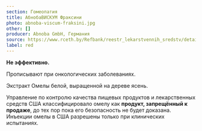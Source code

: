 ```yaml
---
section: Гомеопатия
title: АбнобаВИСКУМ Фраксини
photo: abnoba-viscum-fraksini.jpg
other: []
producer: Abnoba GmbH, Германия
source: https://www.rceth.by/Refbank/reestr_lekarstvennih_sredstv/details/10111_13_17_19
label: red
---
```


**Не эффективно.**

Прописывают при онкологических заболеваниях.

Экстракт Омелы белой, выращенной на дереве ясень.

Управление по контролю качества пищевых продуктов и лекарственных средств США классифицировало омелу как **продукт, запрещённый к продаже**, до тех пор пока его безопасность не будет доказана. Инъекции омелы в США разрешены только при клинических испытаниях.
